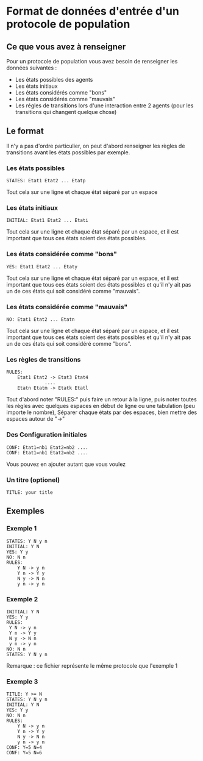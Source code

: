# Format de données d'entrée d'un protocole de population

## Ce que vous avez à renseigner
Pour un protocole de population vous avez besoin de renseigner les données suivantes :
 - Les états possibles des agents
 - Les états initiaux
 - Les états considérés comme "bons"
 - Les états considérés comme "mauvais"
 - Les régles de transitions lors d'une interaction entre 2 agents (pour les transitions qui changent quelque chose)

## Le format

Il n'y a pas d'ordre particulier, on peut d'abord renseigner les règles de transitions avant les états possibles par exemple.

### Les états possibles
```
STATES: Etat1 Etat2 ... Etatp
```
Tout cela sur une ligne et chaque état séparé par un espace

### Les états initiaux
```
INITIAL: Etat1 Etat2 ... Etati
```
Tout cela sur une ligne et chaque état séparé par un espace, et il est important que tous ces états soient des états possibles.

### Les états considérée comme "bons"
```
YES: Etat1 Etat2 ... Etaty
```
Tout cela sur une ligne et chaque état séparé par un espace, et il est important que tous ces états soient des états possibles et qu'il n'y ait pas un de ces états qui soit considéré comme "mauvais".

### Les états considérée comme "mauvais"
```
NO: Etat1 Etat2 ... Etatn
```
Tout cela sur une ligne et chaque état séparé par un espace, et il est important que tous ces états soient des états possibles et qu'il n'y ait pas un de ces états qui soit considéré comme "bons".

### Les règles de transitions
```
RULES:
    Etat1 Etat2 -> Etat3 Etat4
              ....
    Etatn Etatm -> Etatk Etatl
```
Tout d'abord noter "RULES:" puis faire un retour à la ligne, puis noter toutes les règles avec quelques espaces en début de ligne ou une tabulation (peu importe le nombre), Séparer chaque états par des espaces, bien mettre des espaces autour de "->" 

### Des Configuration initiales
```
CONF: Etat1=nb1 Etat2=nb2 ....
CONF: Etat1=nb1 Etat2=nb2 ....
```
Vous pouvez en ajouter autant que vous voulez

### Un titre (optionel)
```
TITLE: your title
```

## Exemples

### Exemple 1
```
STATES: Y N y n
INITIAL: Y N
YES: Y y
NO: N n
RULES:
    Y N -> y n
    Y n -> Y y
    N y -> N n
    y n -> y n
```
### Exemple 2
```
INITIAL: Y N
YES: Y y
RULES:
 Y N -> y n
 Y n -> Y y
 N y -> N n
 y n -> y n
NO: N n
STATES: Y N y n
```
Remarque : ce fichier représente le même protocole que l'exemple 1

### Exemple 3
```
TITLE: Y >= N
STATES: Y N y n
INITIAL: Y N
YES: Y y
NO: N n
RULES:
    Y N -> y n
    Y n -> Y y
    N y -> N n
    y n -> y n
CONF: Y=5 N=4
CONF: Y=5 N=6
```